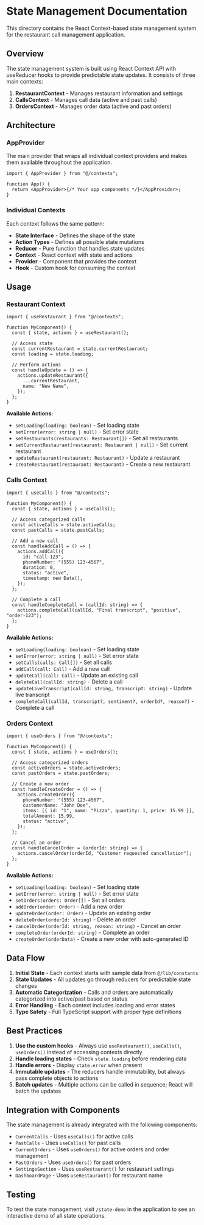 # State Management Documentation

This directory contains the React Context-based state management system for the restaurant call management application.

## Overview

The state management system is built using React Context API with useReducer hooks to provide predictable state updates. It consists of three main contexts:

1. **RestaurantContext** - Manages restaurant information and settings
2. **CallsContext** - Manages call data (active and past calls)
3. **OrdersContext** - Manages order data (active and past orders)

## Architecture

### AppProvider

The main provider that wraps all individual context providers and makes them available throughout the application.

```tsx
import { AppProvider } from "@/contexts";

function App() {
  return <AppProvider>{/* Your app components */}</AppProvider>;
}
```

### Individual Contexts

Each context follows the same pattern:

- **State Interface** - Defines the shape of the state
- **Action Types** - Defines all possible state mutations
- **Reducer** - Pure function that handles state updates
- **Context** - React context with state and actions
- **Provider** - Component that provides the context
- **Hook** - Custom hook for consuming the context

## Usage

### Restaurant Context

```tsx
import { useRestaurant } from "@/contexts";

function MyComponent() {
  const { state, actions } = useRestaurant();

  // Access state
  const currentRestaurant = state.currentRestaurant;
  const loading = state.loading;

  // Perform actions
  const handleUpdate = () => {
    actions.updateRestaurant({
      ...currentRestaurant,
      name: "New Name",
    });
  };
}
```

**Available Actions:**

- `setLoading(loading: boolean)` - Set loading state
- `setError(error: string | null)` - Set error state
- `setRestaurants(restaurants: Restaurant[])` - Set all restaurants
- `setCurrentRestaurant(restaurant: Restaurant | null)` - Set current restaurant
- `updateRestaurant(restaurant: Restaurant)` - Update a restaurant
- `createRestaurant(restaurant: Restaurant)` - Create a new restaurant

### Calls Context

```tsx
import { useCalls } from "@/contexts";

function MyComponent() {
  const { state, actions } = useCalls();

  // Access categorized calls
  const activeCalls = state.activeCalls;
  const pastCalls = state.pastCalls;

  // Add a new call
  const handleAddCall = () => {
    actions.addCall({
      id: "call-123",
      phoneNumber: "(555) 123-4567",
      duration: 0,
      status: "active",
      timestamp: new Date(),
    });
  };

  // Complete a call
  const handleCompleteCall = (callId: string) => {
    actions.completeCall(callId, "Final transcript", "positive", "order-123");
  };
}
```

**Available Actions:**

- `setLoading(loading: boolean)` - Set loading state
- `setError(error: string | null)` - Set error state
- `setCalls(calls: Call[])` - Set all calls
- `addCall(call: Call)` - Add a new call
- `updateCall(call: Call)` - Update an existing call
- `deleteCall(callId: string)` - Delete a call
- `updateLiveTranscript(callId: string, transcript: string)` - Update live transcript
- `completeCall(callId, transcript?, sentiment?, orderId?, reason?)` - Complete a call

### Orders Context

```tsx
import { useOrders } from "@/contexts";

function MyComponent() {
  const { state, actions } = useOrders();

  // Access categorized orders
  const activeOrders = state.activeOrders;
  const pastOrders = state.pastOrders;

  // Create a new order
  const handleCreateOrder = () => {
    actions.createOrder({
      phoneNumber: "(555) 123-4567",
      customerName: "John Doe",
      items: [{ id: "1", name: "Pizza", quantity: 1, price: 15.99 }],
      totalAmount: 15.99,
      status: "active",
    });
  };

  // Cancel an order
  const handleCancelOrder = (orderId: string) => {
    actions.cancelOrder(orderId, "Customer requested cancellation");
  };
}
```

**Available Actions:**

- `setLoading(loading: boolean)` - Set loading state
- `setError(error: string | null)` - Set error state
- `setOrders(orders: Order[])` - Set all orders
- `addOrder(order: Order)` - Add a new order
- `updateOrder(order: Order)` - Update an existing order
- `deleteOrder(orderId: string)` - Delete an order
- `cancelOrder(orderId: string, reason: string)` - Cancel an order
- `completeOrder(orderId: string)` - Complete an order
- `createOrder(orderData)` - Create a new order with auto-generated ID

## Data Flow

1. **Initial State** - Each context starts with sample data from `@/lib/constants`
2. **State Updates** - All updates go through reducers for predictable state changes
3. **Automatic Categorization** - Calls and orders are automatically categorized into active/past based on status
4. **Error Handling** - Each context includes loading and error states
5. **Type Safety** - Full TypeScript support with proper type definitions

## Best Practices

1. **Use the custom hooks** - Always use `useRestaurant()`, `useCalls()`, `useOrders()` instead of accessing contexts directly
2. **Handle loading states** - Check `state.loading` before rendering data
3. **Handle errors** - Display `state.error` when present
4. **Immutable updates** - The reducers handle immutability, but always pass complete objects to actions
5. **Batch updates** - Multiple actions can be called in sequence; React will batch the updates

## Integration with Components

The state management is already integrated with the following components:

- `CurrentCalls` - Uses `useCalls()` for active calls
- `PastCalls` - Uses `useCalls()` for past calls
- `CurrentOrders` - Uses `useOrders()` for active orders and order management
- `PastOrders` - Uses `useOrders()` for past orders
- `SettingsSection` - Uses `useRestaurant()` for restaurant settings
- `DashboardPage` - Uses `useRestaurant()` for restaurant name

## Testing

To test the state management, visit `/state-demo` in the application to see an interactive demo of all state operations.
